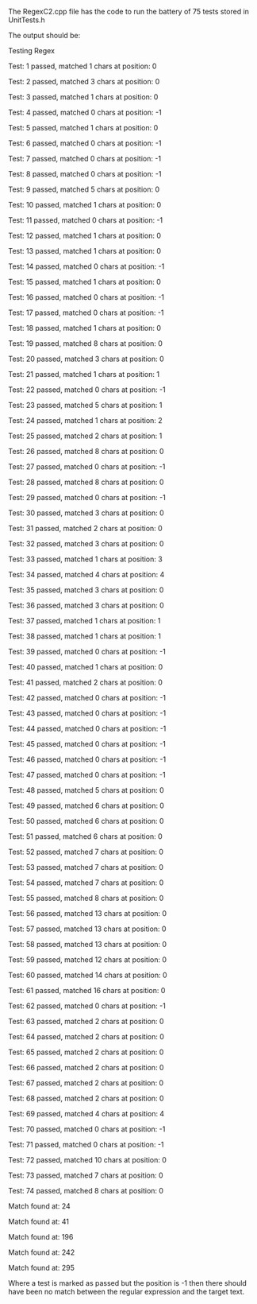 
The RegexC2.cpp file has the code to run the battery of 75 tests stored in UnitTests.h

The output should be:

Testing Regex

Test: 1 passed, matched 1 chars at position: 0

Test: 2 passed, matched 3 chars at position: 0

Test: 3 passed, matched 1 chars at position: 0

Test: 4 passed, matched 0 chars at position: -1

Test: 5 passed, matched 1 chars at position: 0

Test: 6 passed, matched 0 chars at position: -1

Test: 7 passed, matched 0 chars at position: -1

Test: 8 passed, matched 0 chars at position: -1

Test: 9 passed, matched 5 chars at position: 0

Test: 10 passed, matched 1 chars at position: 0

Test: 11 passed, matched 0 chars at position: -1

Test: 12 passed, matched 1 chars at position: 0

Test: 13 passed, matched 1 chars at position: 0

Test: 14 passed, matched 0 chars at position: -1

Test: 15 passed, matched 1 chars at position: 0

Test: 16 passed, matched 0 chars at position: -1

Test: 17 passed, matched 0 chars at position: -1

Test: 18 passed, matched 1 chars at position: 0

Test: 19 passed, matched 8 chars at position: 0

Test: 20 passed, matched 3 chars at position: 0

Test: 21 passed, matched 1 chars at position: 1

Test: 22 passed, matched 0 chars at position: -1

Test: 23 passed, matched 5 chars at position: 1

Test: 24 passed, matched 1 chars at position: 2

Test: 25 passed, matched 2 chars at position: 1

Test: 26 passed, matched 8 chars at position: 0

Test: 27 passed, matched 0 chars at position: -1

Test: 28 passed, matched 8 chars at position: 0

Test: 29 passed, matched 0 chars at position: -1

Test: 30 passed, matched 3 chars at position: 0

Test: 31 passed, matched 2 chars at position: 0

Test: 32 passed, matched 3 chars at position: 0

Test: 33 passed, matched 1 chars at position: 3

Test: 34 passed, matched 4 chars at position: 4

Test: 35 passed, matched 3 chars at position: 0

Test: 36 passed, matched 3 chars at position: 0

Test: 37 passed, matched 1 chars at position: 1

Test: 38 passed, matched 1 chars at position: 1

Test: 39 passed, matched 0 chars at position: -1

Test: 40 passed, matched 1 chars at position: 0

Test: 41 passed, matched 2 chars at position: 0

Test: 42 passed, matched 0 chars at position: -1

Test: 43 passed, matched 0 chars at position: -1

Test: 44 passed, matched 0 chars at position: -1

Test: 45 passed, matched 0 chars at position: -1

Test: 46 passed, matched 0 chars at position: -1

Test: 47 passed, matched 0 chars at position: -1

Test: 48 passed, matched 5 chars at position: 0

Test: 49 passed, matched 6 chars at position: 0

Test: 50 passed, matched 6 chars at position: 0

Test: 51 passed, matched 6 chars at position: 0

Test: 52 passed, matched 7 chars at position: 0

Test: 53 passed, matched 7 chars at position: 0

Test: 54 passed, matched 7 chars at position: 0

Test: 55 passed, matched 8 chars at position: 0

Test: 56 passed, matched 13 chars at position: 0

Test: 57 passed, matched 13 chars at position: 0

Test: 58 passed, matched 13 chars at position: 0

Test: 59 passed, matched 12 chars at position: 0

Test: 60 passed, matched 14 chars at position: 0

Test: 61 passed, matched 16 chars at position: 0

Test: 62 passed, matched 0 chars at position: -1

Test: 63 passed, matched 2 chars at position: 0

Test: 64 passed, matched 2 chars at position: 0

Test: 65 passed, matched 2 chars at position: 0

Test: 66 passed, matched 2 chars at position: 0

Test: 67 passed, matched 2 chars at position: 0

Test: 68 passed, matched 2 chars at position: 0

Test: 69 passed, matched 4 chars at position: 4

Test: 70 passed, matched 0 chars at position: -1

Test: 71 passed, matched 0 chars at position: -1

Test: 72 passed, matched 10 chars at position: 0

Test: 73 passed, matched 7 chars at position: 0

Test: 74 passed, matched 8 chars at position: 0

Match found at: 24

Match found at: 41

Match found at: 196

Match found at: 242

Match found at: 295

Where a test is marked as passed but the position is -1 then there should have been no match between the regular expression and the target text.

